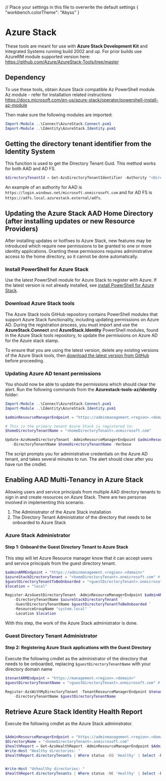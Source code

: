 // Place your settings in this file to overwrite the default settings
{
    "workbench.colorTheme": "Abyss"
}

# Azure Stack

These tools are meant for use with **Azure Stack Development Kit** and Integrated Systems running build 2002 and up. For prior builds use AzureRM module supported version here: https://github.com/Azure/AzureStack-Tools/tree/master

## Dependency

To use these tools, obtain Azure Stack compatible Az PowerShell module.
Az module - refer for installation related instructions https://docs.microsoft.com/en-us/azure-stack/operator/powershell-install-az-module

Then make sure the following modules are imported:

```powershell
Import-Module ..\Connect\AzureStack.Connect.psm1
Import-Module ..\Identity\AzureStack.Identity.psm1
```

## Getting the directory tenant identifier from the Identity System

This function is used to get the Directory Tenant Guid. This method works for both AAD and AD FS.

```powershell
$directoryTenantId = Get-AzsDirectoryTenantIdentifier -Authority "<DirectoryTenantUrl>"
```

An example of an authority for AAD is `https://login.windows.net/microsoft.onmicrosoft.com`
and for AD FS is `https://adfs.local.azurestack.external/adfs`.

## Updating the Azure Stack AAD Home Directory (after installing updates or new Resource Providers)

After installing updates or hotfixes to Azure Stack, new features may be introduced which require new permissions to be
granted to one or more identity applications. Granting these permissions requires administrative access to the
home directory, so it cannot be done automatically.

### Install PowerShell for Azure Stack

Use the latest PowerShell module for Azure Stack to register with Azure.
If the latest version is not already installed, see [install PowerShell for Azure Stack](https://docs.microsoft.com/azure-stack/operator/azure-stack-powershell-install).

### Download Azure Stack tools

The Azure Stack tools GitHub repository contains PowerShell modules that support Azure Stack functionality, including updating permissions on Azure AD. During the registration process, you must import and use the **AzureStack.Connect** and **AzureStack.Identity** PowerShell modules, found in the Azure Stack tools repository, to update the permissions on Azure AD for the Azure stack stamp.

To ensure that you are using the latest version, delete any existing versions of the Azure Stack tools, then [download the latest version from GitHub](https://docs.microsoft.com/azure-stack/operator/azure-stack-powershell-download) before proceeding.

### Updating Azure AD tenant permissions

You should now be able to update the permissions which should clear the alert. Run the following commands from the **Azurestack-tools-az/identity** folder:

```powershell
Import-Module ..\Connect\AzureStack.Connect.psm1
Import-Module ..\Identity\AzureStack.Identity.psm1

$adminResourceManagerEndpoint = "https://adminmanagement.<region>.<domain>"

# This is the primary tenant Azure Stack is registered to:
$homeDirectoryTenantName = "<homeDirectoryTenant>.onmicrosoft.com"

Update-AzsHomeDirectoryTenant -AdminResourceManagerEndpoint $adminResourceManagerEndpoint `
   -DirectoryTenantName $homeDirectoryTenantName -Verbose
```

The script prompts you for administrative credentials on the Azure AD tenant, and takes several minutes to run. The alert should clear after you have run the cmdlet.

## Enabling AAD Multi-Tenancy in Azure Stack

Allowing users and service principals from multiple AAD directory tenants to sign in and create resources on Azure Stack.
There are two personas involved in implementing this scenario.

1. The Administrator of the Azure Stack installation
1. The Directory Tenant Administrator of the directory that needs to be onboarded to Azure Stack

### Azure Stack Administrator

#### Step 1: Onboard the Guest Directory Tenant to Azure Stack

This step will let Azure Resource manager know that it can accept users and service principals from the guest directory tenant.

```powershell
$adminARMEndpoint = "https://adminmanagement.<region>.<domain>"
$azureStackDirectoryTenant = "<homeDirectoryTenant>.onmicrosoft.com" # this is the primary tenant Azure Stack is registered to
$guestDirectoryTenantToBeOnboarded = "<guestDirectoryTenant>.onmicrosoft.com" # this is the new tenant that needs to be onboarded to Azure Stack
$location = "local"

Register-AzsGuestDirectoryTenant -AdminResourceManagerEndpoint $adminARMEndpoint `
    -DirectoryTenantName $azureStackDirectoryTenant `
    -GuestDirectoryTenantName $guestDirectoryTenantToBeOnboarded `
    -ResourceGroupName "system.local" `
    -Location $location
```

With this step, the work of the Azure Stack administrator is done.

### Guest Directory Tenant Administrator

#### Step 2: Registering Azure Stack applications with the Guest Directory

Execute the following cmdlet as the administrator of the directory that needs to be onboarded, replacing ```$guestDirectoryTenantName``` with your directory domain name

```powershell
$tenantARMEndpoint = "https://management.<region>.<domain>"
$guestDirectoryTenantName = "<guestDirectoryTenant>.onmicrosoft.com" # this is the new tenant that needs to be onboarded to Azure Stack

Register-AzsWithMyDirectoryTenant -TenantResourceManagerEndpoint $tenantARMEndpoint `
    -DirectoryTenantName $guestDirectoryTenantName
```

## Retrieve Azure Stack Identity Health Report 

Execute the following cmdlet as the Azure Stack administrator.

```powershell

$AdminResourceManagerEndpoint = "https://adminmanagement.<region>.<domain>"
$DirectoryName = "<homeDirectoryTenant>.onmicrosoft.com"
$healthReport = Get-AzsHealthReport -AdminResourceManagerEndpoint $AdminResourceManagerEndpoint -DirectoryTenantName $DirectoryName
Write-Host "Healthy directories: "
$healthReport.directoryTenants | Where status -EQ 'Healthy' | Select -Property tenantName,tenantId,status | ft


Write-Host "Unhealthy directories: "
$healthReport.directoryTenants | Where status -NE 'Healthy' | Select -Property tenantName,tenantId,status | ft
```

